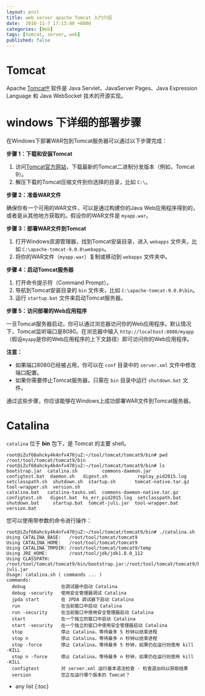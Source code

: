 ```yaml
---
layout: post
title: web server apache Tomcat 入门介绍
date:  2016-11-7 17:13:40 +0800
categories: [Web]
tags: [tomcat, server, web]
published: false
---
```


# Tomcat

Apache [Tomcat®](http://tomcat.apache.org/) 软件是 Java Servlet、JavaServer Pages、Java Expression Language 和 Java WebSocket 技术的开源实现。

# windows 下详细的部署步骤

在Windows下部署WAR包到Tomcat服务器可以通过以下步骤完成：

**步骤 1：下载和安装Tomcat**

1. 访问[Tomcat官方网站](https://tomcat.apache.org/)，下载最新的Tomcat二进制分发版本（例如，Tomcat 9）。
2. 解压下载的Tomcat压缩文件到你选择的目录，比如 `C:\`。

**步骤 2：准备WAR文件**

确保你有一个可用的WAR文件，可以是通过构建你的Java Web应用程序得到的，或者是从其他地方获取的。假设你的WAR文件是 `myapp.war`。

**步骤 3：部署WAR文件到Tomcat**

1. 打开Windows资源管理器，找到Tomcat安装目录，进入 `webapps` 文件夹，比如 `C:\apache-tomcat-9.0.0\webapps`。
2. 将你的WAR文件（`myapp.war`）复制或移动到 `webapps` 文件夹中。

**步骤 4：启动Tomcat服务器**

1. 打开命令提示符（Command Prompt）。
2. 导航到Tomcat安装目录的 `bin` 文件夹，比如 `C:\apache-tomcat-9.0.0\bin`。
3. 运行 `startup.bat` 文件来启动Tomcat服务器。

**步骤 5：访问部署的Web应用程序**

一旦Tomcat服务器启动，你可以通过浏览器访问你的Web应用程序。默认情况下，Tomcat监听端口是8080。在浏览器中输入 `http://localhost:8080/myapp`（假设`myapp`是你的Web应用程序的上下文路径）即可访问你的Web应用程序。

**注意：**
- 如果端口8080已经被占用，你可以在 `conf` 目录中的 `server.xml` 文件中修改端口配置。
- 如果你需要停止Tomcat服务器，只需在 `bin` 目录中运行 `shutdown.bat` 文件。

通过这些步骤，你应该能够在Windows上成功部署WAR文件到Tomcat服务器。


# Catalina

```catalina``` 位于 **bin** 包下，是 Tomcat 的主要 shell。

```
root@iZuf60ahcky4k4nfv470juZ:~/tool/tomcat/tomcat9/bin# pwd
/root/tool/tomcat/tomcat9/bin
root@iZuf60ahcky4k4nfv470juZ:~/tool/tomcat/tomcat9/bin# ls
bootstrap.jar  catalina.sh         commons-daemon.jar            configtest.bat  daemon.sh   digest.sh           replay_pid2015.log  setclasspath.sh  shutdown.sh  startup.sh       tomcat-native.tar.gz  tool-wrapper.sh  version.sh
catalina.bat   catalina-tasks.xml  commons-daemon-native.tar.gz  configtest.sh   digest.bat  hs_err_pid2015.log  setclasspath.bat    shutdown.bat     startup.bat  tomcat-juli.jar  tool-wrapper.bat      version.bat
``` 

您可以使用带参数的命令进行操作：

```
root@iZuf60ahcky4k4nfv470juZ:~/tool/tomcat/tomcat9/bin# ./catalina.sh 
Using CATALINA_BASE:   /root/tool/tomcat/tomcat9
Using CATALINA_HOME:   /root/tool/tomcat/tomcat9
Using CATALINA_TMPDIR: /root/tool/tomcat/tomcat9/temp
Using JRE_HOME:        /root/tool/jdk/jdk1.8.0_112
Using CLASSPATH:       /root/tool/tomcat/tomcat9/bin/bootstrap.jar:/root/tool/tomcat/tomcat9/bin/tomcat-juli.jar
Usage: catalina.sh ( commands ... )
commands:
  debug             在调试器中启动 Catalina
  debug -security   使用安全管理器调试 Catalina
  jpda start        在 JPDA 调试器下启动 Catalina
  run               在当前窗口中启动 Catalina
  run -security     在当前窗口中使用安全管理器启动 Catalina
  start             在一个独立的窗口中启动 Catalina
  start -security   在一个独立的窗口中使用安全管理器启动 Catalina
  stop              停止 Catalina，等待最多 5 秒钟以结束进程
  stop n            停止 Catalina，等待最多 n 秒钟以结束进程
  stop -force       停止 Catalina，等待最多 5 秒钟，如果仍在运行则使用 kill -KILL
  stop n -force     停止 Catalina，等待最多 n 秒钟，如果仍在运行则使用 kill -KILL
  configtest        对 server.xml 运行基本语法检查 - 检查退出码以获取结果
  version           您正在运行哪个版本的 Tomcat？
```

* any list
{:toc}